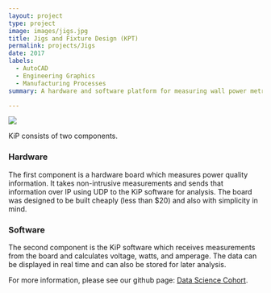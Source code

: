 ```yaml
---
layout: project
type: project
image: images/jigs.jpg
title: Jigs and Fixture Design (KPT)
permalink: projects/Jigs
date: 2017
labels:
  - AutoCAD
  - Engineering Graphics
  - Manufacturing Processes
summary: A hardware and software platform for measuring wall power metrics.

---
```


<img class="ui image" src="{{ site.baseurl }}/images/jigs.jpg">

KiP consists of two components.

### Hardware
The first component is a hardware board which measures power quality information. It takes non-intrusive measurements
and sends that information over IP using UDP to the KiP software for analysis. The board was designed to be built
cheaply (less than $20) and also with simplicity in mind.

### Software
The second component is the KiP software which receives measurements from the board and calculates voltage,
watts, and amperage. The data can be displayed in real time and can also be stored for later analysis.

For more information, please see our github page: <a href="https://github.com/ManthanND/Hamoye_Stage_D">
<i class="large github icon "></i>Data Science Cohort</a>.

